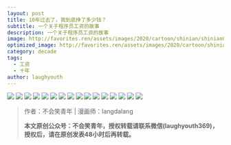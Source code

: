 ```yaml
---
layout: post
title: 10年过去了，我到底挣了多少钱？
subtitle: 一个关于程序员工资的故事
description: 一个关于程序员工资的故事
image: http://favorites.ren/assets/images/2020/cartoon/shinian/shinian00.jpg
optimized_image: http://favorites.ren/assets/images/2020/cartoon/shinian/shinian00.jpg
category: decade
tags:
  - 工资
  - 十年
author: laughyouth
---
```


![](http://favorites.ren/assets/images/2020/cartoon/shinian/shinian01.jpg)
![](http://favorites.ren/assets/images/2020/cartoon/shinian/shinian02.jpg)
![](http://favorites.ren/assets/images/2020/cartoon/shinian/shinian03.jpg)
![](http://favorites.ren/assets/images/2020/cartoon/shinian/shinian04.jpg)
![](http://favorites.ren/assets/images/2020/cartoon/shinian/shinian05.jpg)
![](http://favorites.ren/assets/images/2020/cartoon/shinian/shinian06.jpg)
![](http://favorites.ren/assets/images/2020/cartoon/shinian/shinian07.jpg)
![](http://favorites.ren/assets/images/2020/cartoon/shinian/shinian08.jpg)
![](http://favorites.ren/assets/images/2020/cartoon/shinian/shinian09.jpg)
![](http://favorites.ren/assets/images/2020/cartoon/shinian/shinian10.jpg)
![](http://favorites.ren/assets/images/2020/cartoon/shinian/shinian11.jpg)
![](http://favorites.ren/assets/images/2020/cartoon/shinian/shinian12.jpg)
![](http://favorites.ren/assets/images/2020/cartoon/shinian/shinian13.jpg)
![](http://favorites.ren/assets/images/2020/cartoon/shinian/shinian14.jpg)
![](http://favorites.ren/assets/images/2020/cartoon/shinian/shinian15.jpg)
![](http://favorites.ren/assets/images/2020/cartoon/shinian/shinian16.jpg)

>作者：不会笑青年 | 漫画师：langdalang
>
>**本文原创公众号：不会笑青年，授权转载请联系微信(laughyouth369)，授权后，请在原创发表48小时后再转载。**


